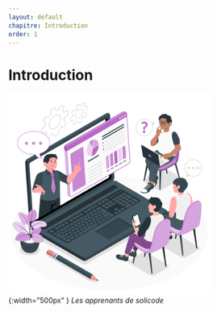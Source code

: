 ```yaml
---
layout: default
chapitre: Introduction
order: 1
---
```


# Introduction
![Introduction](./images/introduction.png){:width="500px" }
*Les apprenants de solicode*
<!-- new slide -->
